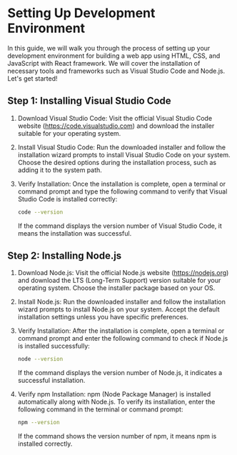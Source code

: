 # Setting Up Development Environment

In this guide, we will walk you through the process of setting up your development environment for building a web app using HTML, CSS, and JavaScript with React framework. We will cover the installation of necessary tools and frameworks such as Visual Studio Code and Node.js. Let's get started!

## Step 1: Installing Visual Studio Code

1. Download Visual Studio Code: Visit the official Visual Studio Code website (https://code.visualstudio.com) and download the installer suitable for your operating system.

2. Install Visual Studio Code: Run the downloaded installer and follow the installation wizard prompts to install Visual Studio Code on your system. Choose the desired options during the installation process, such as adding it to the system path.

3. Verify Installation: Once the installation is complete, open a terminal or command prompt and type the following command to verify that Visual Studio Code is installed correctly:

    ```bash
    code --version
    ```
    
    If the command displays the version number of Visual Studio Code, it means the installation was successful.

## Step 2: Installing Node.js

1. Download Node.js: Visit the official Node.js website (https://nodejs.org) and download the LTS (Long-Term Support) version suitable for your operating system. Choose the installer package based on your OS.

2. Install Node.js: Run the downloaded installer and follow the installation wizard prompts to install Node.js on your system. Accept the default installation settings unless you have specific preferences.

3. Verify Installation: After the installation is complete, open a terminal or command prompt and enter the following command to check if Node.js is installed successfully:

    ```bash
    node --version
    ```
    
    If the command displays the version number of Node.js, it indicates a successful installation.

4. Verify npm Installation: npm (Node Package Manager) is installed automatically along with Node.js. To verify its installation, enter the following command in the terminal or command prompt:

    ```bash
    npm --version
    ```
    
    If the command shows the version number of npm, it means npm is installed correctly.
